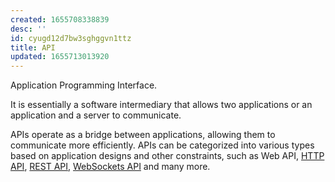 ```yaml
---
created: 1655708338839
desc: ''
id: cyugd12d7bw3sghggvn1ttz
title: API
updated: 1655713013920
---
```

   
Application Programming Interface.   
   
It is essentially a software intermediary that allows two applications or an application and a server to communicate.   
   
APIs operate as a bridge between applications, allowing them to communicate more efficiently. APIs can be categorized into various types based on application designs and other constraints, such as Web API, [HTTP API](../devlog/HTTP%20API.md), [REST API](../devlog/REST%20API.md), [WebSockets API](../devlog/WebSockets%20API.md) and many more.